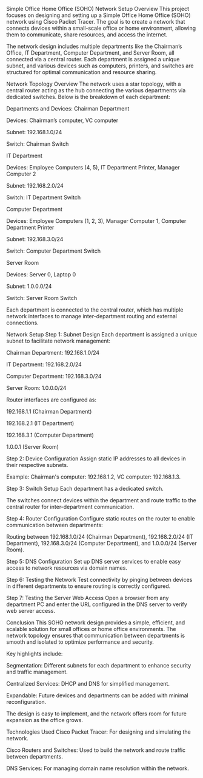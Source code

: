 Simple Office Home Office (SOHO) Network Setup
Overview
This project focuses on designing and setting up a Simple Office Home Office (SOHO) network using Cisco Packet Tracer. The goal is to create a network that connects devices within a small-scale office or home environment, allowing them to communicate, share resources, and access the internet.

The network design includes multiple departments like the Chairman’s Office, IT Department, Computer Department, and Server Room, all connected via a central router. Each department is assigned a unique subnet, and various devices such as computers, printers, and switches are structured for optimal communication and resource sharing.

Network Topology Overview
The network uses a star topology, with a central router acting as the hub connecting the various departments via dedicated switches. Below is the breakdown of each department:

Departments and Devices:
Chairman Department

Devices: Chairman’s computer, VC computer

Subnet: 192.168.1.0/24

Switch: Chairman Switch

IT Department

Devices: Employee Computers (4, 5), IT Department Printer, Manager Computer 2

Subnet: 192.168.2.0/24

Switch: IT Department Switch

Computer Department

Devices: Employee Computers (1, 2, 3), Manager Computer 1, Computer Department Printer

Subnet: 192.168.3.0/24

Switch: Computer Department Switch

Server Room

Devices: Server 0, Laptop 0

Subnet: 1.0.0.0/24

Switch: Server Room Switch

Each department is connected to the central router, which has multiple network interfaces to manage inter-department routing and external connections.

Network Setup
Step 1: Subnet Design
Each department is assigned a unique subnet to facilitate network management:

Chairman Department: 192.168.1.0/24

IT Department: 192.168.2.0/24

Computer Department: 192.168.3.0/24

Server Room: 1.0.0.0/24

Router interfaces are configured as:

192.168.1.1 (Chairman Department)

192.168.2.1 (IT Department)

192.168.3.1 (Computer Department)

1.0.0.1 (Server Room)

Step 2: Device Configuration
Assign static IP addresses to all devices in their respective subnets.

Example: Chairman's computer: 192.168.1.2, VC computer: 192.168.1.3.

Step 3: Switch Setup
Each department has a dedicated switch.

The switches connect devices within the department and route traffic to the central router for inter-department communication.

Step 4: Router Configuration
Configure static routes on the router to enable communication between departments:

Routing between 192.168.1.0/24 (Chairman Department), 192.168.2.0/24 (IT Department), 192.168.3.0/24 (Computer Department), and 1.0.0.0/24 (Server Room).

Step 5: DNS Configuration
Set up DNS server services to enable easy access to network resources via domain names.

Step 6: Testing the Network
Test connectivity by pinging between devices in different departments to ensure routing is correctly configured.

Step 7: Testing the Server Web Access
Open a browser from any department PC and enter the URL configured in the DNS server to verify web server access.

Conclusion
This SOHO network design provides a simple, efficient, and scalable solution for small offices or home office environments. The network topology ensures that communication between departments is smooth and isolated to optimize performance and security.

Key highlights include:

Segmentation: Different subnets for each department to enhance security and traffic management.

Centralized Services: DHCP and DNS for simplified management.

Expandable: Future devices and departments can be added with minimal reconfiguration.

The design is easy to implement, and the network offers room for future expansion as the office grows.

Technologies Used
Cisco Packet Tracer: For designing and simulating the network.

Cisco Routers and Switches: Used to build the network and route traffic between departments.

DNS Services: For managing domain name resolution within the network.

